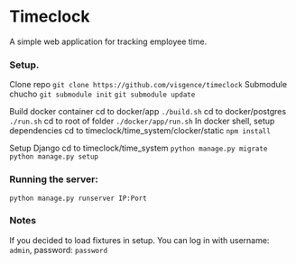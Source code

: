 Timeclock
=========

A simple web application for tracking employee time.

### Setup.
Clone repo
`git clone https://github.com/visgence/timeclock`
Submodule chucho
`git submodule init`
`git submodule update`

Build docker container
cd to docker/app
`./build.sh`
cd to docker/postgres
`./run.sh`
cd to root of folder
`./docker/app/run.sh`
In docker shell, setup dependencies
cd to timeclock/time_system/clocker/static
`npm install`

Setup Django
cd to timeclock/time_system
`python manage.py migrate`
`python manage.py setup`

### Running the server:
`python manage.py runserver IP:Port`

### Notes
If you decided to load fixtures in setup. You can log in with username: `admin`, password: `password`
